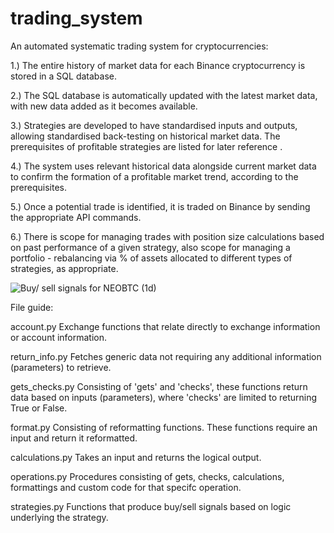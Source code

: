 # trading_system
An automated systematic trading system for cryptocurrencies:


1.) The entire history of market data for each Binance cryptocurrency is stored in a SQL database.

2.) The SQL database is automatically updated with the latest market data, with new data added as it becomes available.

3.) Strategies are developed to have standardised inputs and outputs, allowing standardised back-testing on historical market data.
The prerequisites of profitable strategies are listed for later reference .

4.) The system uses relevant historical data alongside current market data to confirm the formation of a profitable market trend, according to the prerequisites.

5.) Once a potential trade is identified, it is traded on Binance by sending the appropriate API commands.

6.) There is scope for managing trades with position size calculations based on past performance of a given strategy,
    also scope for managing a portfolio - rebalancing via % of assets allocated to different types of strategies, as appropriate.


![Buy/ sell signals for NEOBTC (1d)](http://u.cubeupload.com/henryp/NEOBTC1dSignals.png)

File guide:

account.py
Exchange functions that relate directly to exchange information or account information.

return_info.py
Fetches generic data not requiring any additional information (parameters) to retrieve.

gets_checks.py
Consisting of 'gets' and 'checks', these functions return data based on inputs (parameters), where 'checks' are limited to returning True or False.

format.py
Consisting of reformatting functions. These functions require an input and return it reformatted. 

calculations.py
Takes an input and returns the logical output. 

operations.py
Procedures consisting of gets, checks, calculations, formattings and custom code for that specifc operation. 

strategies.py
Functions that produce buy/sell signals based on logic underlying the strategy.
